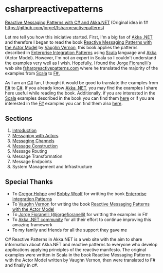 # csharpreactivepatterns
[Reactive Messaging Patterns with C# and Akka.NET](https://csharpreactivepatterns.github.io/) (Original idea in f# https://github.com/jorgef/fsharpreactivepatterns)

<p class="rss-subscribe">Let me tell you how this iniciative started. First, I'm a big fan of <a href="http://getakka.net/">Akka .NET</a> and therefore I began to read the book <a href="http://www.informit.com/store/reactive-messaging-patterns-with-the-actor-model-applications-9780133846836">Reactive Messaging Patterns with the Actor Model</a> by <a href="https://twitter.com/vaughnvernon">Vaughn Vernon</a>, this book applies the patterns described in <a href="https://www.amazon.com/o/asin/0321200683/ref=nosim/enterpriseint-20">Enterprise Integration Patterns</a> using <a href="http://www.scala-lang.org/">Scala</a> language and <a href="http://akka.io/">Akka</a> (Actor Model). However, I'm not an expert in Scala so I couldn't understand the examples very well as I wish. Hopefully, I found the <a href="https://twitter.com/jorgefioranelli">Jorge Fioranelli's</a> web site <a href="http://www.fsharpreactivepatterns.com/">fsharpreactivepatterns.com</a> where he translated the majority of the examples from <a href="http://www.scala-lang.org/">Scala</a> to <a href="http://fsharp.org/">F#.</a></p>
<p class="rss-subscribe">As I am an <a href="https://msdn.microsoft.com/es-pe/library/kx37x362.aspx">C#</a> fan, I thought it would be good to translate the examples from <a href="http://fsharp.org/">F#</a> to <a href="https://msdn.microsoft.com/es-pe/library/kx37x362.aspx">C#</a>. If you already know <a href="http://getakka.net/">Akka .NET</a>, you may find the examples I share here useful while reading the book. Additionally, if you are interested in the <a href="http://www.scala-lang.org/">Scala</a> examples described in the book you can find them <a href="https://github.com/VaughnVernon/ReactiveMessagingPatterns_ActorModel">here</a> or if you are interested in the <a href="http://fsharp.org/">F#</a> examples you can find them also <a href="http://www.fsharpreactivepatterns.com/#Sections">here</a>.</p>

<div class="home">
  <h2 class="page-heading"><a name="Sections">Sections</a></h2>
  <ol>
    <li><a href="/introduction/">Introduction</a></li>
    <li><a href="/messaging-with-actors/">Messaging with Actors</a></li>
    <li><a href="/messaging-channels/">Messaging Channels</a></li>
    <li><a href="/message-construction/">Message Construction</a></li>
    <li>Message Routing</li>
    <li>Message Transformation</li>
    <li>Message Endpoints</li>
    <li>System Management and Infrastructure</li>
  </ol>
  <h2 class="page-heading">Special Thanks</h2>
  <ul>
   <li>To <a href="http://www.enterpriseintegrationpatterns.com/gregor.html">Gregor Hohpe</a> and <a href="https://twitter.com/bobby_woolf">Bobby Woolf</a> for writting the book <a href="https://www.amazon.com/o/asin/0321200683/ref=nosim/enterpriseint-20">Enterprise Integration Patterns</a></li>
   <li>To <a href="https://twitter.com/vaughnvernon">Vaughn Vernon</a> for writing the book <a href="http://www.informit.com/store/reactive-messaging-patterns-with-the-actor-model-applications-9780133846836">Reactive Messaging Patterns with the Actor Model</a></li>
   <li>To <a href="https://twitter.com/jorgefioranelli">Jorge Fioranelli (@jorgefioranelli)</a> for writting the examples in F#</li> 
   <li>To <a href="http://getakka.net/">Akka .NET community</a> for all their effort to continue improving this amazing framework</li>
   <li>To my family and friends for all the support they gave me</li>
  </ul>
</div>

<p class="rss-subscribe">
C# Reactive Patterns in Akka.NET is a web site with the aim to share information about Akka.NET and reactive patterns to everyone who develop applications applying  principles of the reactive manifesto. The original examples were written in Scala in the book Reactive Messaging Patterns with the Actor Model written by Vaughn Vernon, then were translated to F# and finally in c#.
</p>